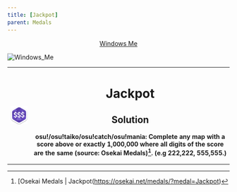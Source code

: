 ```yaml
---
title: [Jackpot]
parent: Medals
---
```

<t><center>[Windows Me](https://osu.ppy.sh/users/28893698)</center>
<link rel="stylesheet" href="../profile.css"></t>

![Windows_Me](https://a.ppy.sh/28893698_q.jpeg#author "Windows_Me")

<p><table>
<tbody><tr>
<th>
<img src="./img/all-secret-jackpot@2x.png" alt="Jackpot" title="Jackpot" /></th><th></p>

# Jackpot

## Solution

osu!/osu!taiko/osu!catch/osu!mania: Complete any map with a score above or exactly 1,000,000 where all digits of the score are the same (source: Osekai Medals)[^1]. (e.g 222,222, 555,555.)
</table>

[^1]: [Osekai Medals | Jackpot(https://osekai.net/medals/?medal=Jackpot)